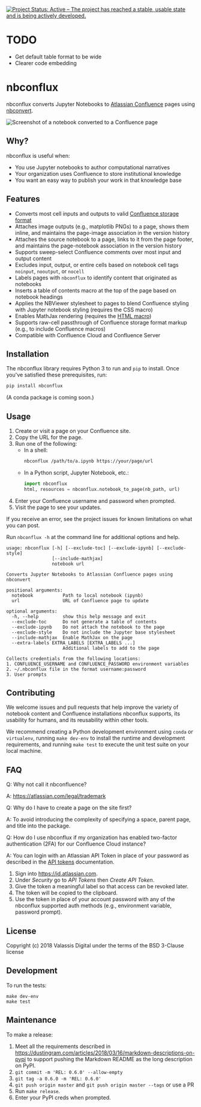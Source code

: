 [![Project Status: Active – The project has reached a stable, usable state and is being actively developed.](https://www.repostatus.org/badges/latest/active.svg)](https://www.repostatus.org/#active)

# TODO

- Get default table format to be wide
- Clearer code embedding

# nbconflux

nbconflux converts Jupyter Notebooks to [Atlassian Confluence](https://www.atlassian.com/software/confluence)
pages using
[nbconvert](https://github.com/jupyter/nbconvert).

![Screenshot of a notebook converted to a Confluence page](etc/screenshot.png)

## Why?

nbconflux is useful when:

* You use Jupyter notebooks to author computational narratives
* Your organization uses Confluence to store institutional knowledge
* You want an easy way to publish your work in that knowledge base

## Features

* Converts most cell inputs and outputs to valid [Confluence storage format](https://confluence.atlassian.com/doc/confluence-storage-format-790796544.html)
* Attaches image outputs (e.g., matplotlib PNGs) to a page, shows them inline,
  and maintains the page-image association in the version history
* Attaches the source notebook to a page, links to it from the page footer, and
  maintains the page-notebook association in the version history
* Supports sweep-select Confluence comments over most input and output content
* Excludes input, output, or entire cells based on notebook cell tags `noinput`,
  `nooutput`, or `nocell`
* Labels pages with `nbconflux` to identify content that originated as notebooks
* Inserts a table of contents macro at the top of the page based on notebook
  headings
* Applies the NBViewer stylesheet to pages to blend Confluence styling with
  Jupyter notebook styling (requires the CSS macro)
* Enables MathJax rendering (requires the [HTML macro](https://confluence.atlassian.com/doc/html-macro-38273085.html))
* Supports raw-cell passthrough of Confluence storage format markup (e.g., to
  include Confluence macros)
* Compatible with Confluence Cloud and Confluence Server

## Installation

The nbconflux library requires Python 3 to run and `pip` to install.
Once you've satisfied these prerequisites, run:

```bash
pip install nbconflux
```

(A conda package is coming soon.)


## Usage

1. Create or visit a page on your Confluence site.
2. Copy the URL for the page.
3. Run one of the following:
    * In a shell:
        ```bash
        nbconflux /path/to/a.ipynb https://your/page/url
        ```
    * In a Python script, Jupyter Notebook, etc.:
        ```python
        import nbconflux
        html, resources = nbconflux.notebook_to_page(nb_path, url)
        ```
4. Enter your Confluence username and password when prompted.
5. Visit the page to see your updates.

If you receive an error, see the project issues for known limitations on what
you can post.

Run `nbconflux -h` at the command line for additional options and help.

```
usage: nbconflux [-h] [--exclude-toc] [--exclude-ipynb] [--exclude-style]
                 [--include-mathjax]
                 notebook url

Converts Jupyter Notebooks to Atlassian Confluence pages using nbconvert

positional arguments:
  notebook           Path to local notebook (ipynb)
  url                URL of Confluence page to update

optional arguments:
  -h, --help         show this help message and exit
  --exclude-toc      Do not generate a table of contents
  --exclude-ipynb    Do not attach the notebook to the page
  --exclude-style    Do not include the Jupyter base stylesheet
  --include-mathjax  Enable MathJax on the page
  --extra-labels EXTRA_LABELS [EXTRA_LABELS ...]
                     Additional labels to add to the page

Collects credentials from the following locations:
1. CONFLUENCE_USERNAME and CONFLUENCE_PASSWORD environment variables
2. ~/.nbconflux file in the format username:password
3. User prompts
```

## Contributing

We welcome issues and pull requests that help improve the variety of notebook
content and Confluence installations nbconflux supports, its usability for
humans, and its reusability within other tools.

We recommend creating a Python development environment using `conda` or
`virtualenv`, running `make dev-env` to install the runtime and development
requirements, and running `make test` to execute the unit test suite on your
local machine.

## FAQ

Q: Why not call it nbconfluence?

A: https://atlassian.com/legal/trademark

Q: Why do I have to create a page on the site first?

A: To avoid introducing the complexity of specifying a space, parent page, and
   title into the package.

Q: How do I use nbconflux if my organization has enabled two-factor
   authentication (2FA) for our Confluence Cloud instance?

A: You can login with an Atlassian API Token in place of your password as
   described in the [API tokens](https://confluence.atlassian.com/cloud/api-tokens-938839638.html)
   documentation.

   1. Sign into https://id.atlassian.com.
   2. Under *Security* go to *API Tokens* then *Create API Token*.
   3. Give the token a meaningful label so that access can be revoked later.
   4. The token will be copied to the clipboard.
   5. Use the token in place of your account password with any of the nbconflux
      supported auth methods (e.g., environment variable, password prompt).

## License

Copyright (c) 2018 Valassis Digital under the terms of the BSD 3-Clause license

## Development

To run the tests:

```
make dev-env
make test
```

## Maintenance

To make a release:

1. Meet all the requirements described in
   https://dustingram.com/articles/2018/03/16/markdown-descriptions-on-pypi
   to support pushing the Markdown README as the long description on PyPI.
2. `git commit -m 'REL: 0.6.0' --allow-empty`
3. `git tag -a 0.6.0 -m 'REL: 0.6.0'`
4. `git push origin master` and `git push origin master --tags` or use a PR
5. Run `make release`.
6. Enter your PyPI creds when prompted.
